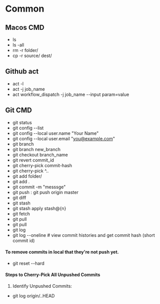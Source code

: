 # Common
## Macos CMD
- ls
- ls -all
- rm -r folder/
- cp -r source/ dest/
## Github act
- act -l
- act -j job_name
- act workflow_dispatch -j job_name --input param=value
## Git CMD
- git status
- git config --list
- git config --local user.name "Your Name"
- git config --local user.email "you@example.com"
- git branch
- git branch new_branch
- git checkout branch_name
- git revert commit_id
- git cherry-pick commit-hash
- git cherry-pick <start-commit-hash>^..<end-commit-hash>
- git add folder/
- git add .
- git commit -m "messsge"
- git push <remote> <branch> : git push origin master
- git diff
- git stash
- git stash apply stash@{n}
- git fetch
- git pull
- git pull <remote> <branch>
- git log
- git log --oneline # view commit histories and get commit hash (short commit id)
#### To remove commits in local that they're not push yet.
- git reset --hard <last-pushed-commit-hash>
#### Steps to Cherry-Pick All Unpushed Commits
1. Identify Unpushed Commits:
- git log origin/<branch-name>..HEAD


